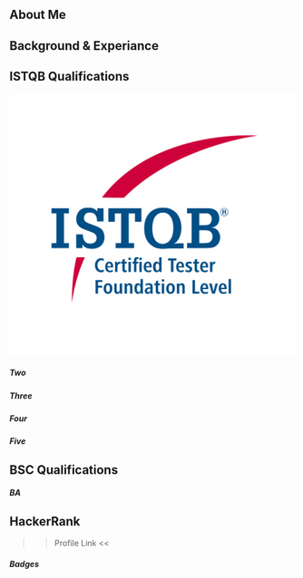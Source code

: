## About Me

## Background & Experiance

## ISTQB Qualifications

 ![Tux, the Linux mascot](https://github.com/MarkJamesKemp/MarkJamesKemp/blob/main/CTFL.png?raw=true)

##### Two

##### Three

##### Four

##### Five

## BSC Qualifications

##### BA

## HackerRank 

>> Profile Link <<

##### Badges
